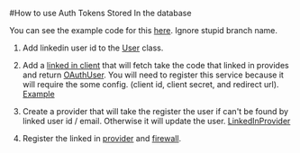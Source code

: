 #How to use Auth Tokens Stored In the database

You can see the example code for this [here](https://github.com/phptuts/starter-bundle-example/tree/github-oauth-example). Ignore stupid branch name.

1) Add linkedin user id to the [User](https://github.com/phptuts/starter-bundle-example/blob/github-oauth-example/src/AppBundle/Entity/User.php#L31) class.

2) Add a [linked in client](https://github.com/phptuts/starter-bundle-example/blob/github-oauth-example/src/AppBundle/Client/LinkedInClient.php) that will fetch take the code that linked in provides and return [OAuthUser](https://github.com/phptuts/StarterBundleForSymfony/blob/master/src/Model/User/OAuthUser.php).  You will need to register this service because it will require the some config.  (client id, client secret, and redirect url). [Example](https://github.com/phptuts/starter-bundle-example/blob/github-oauth-example/app/config/services.yml#L38)

3) Create a provider that will take the register the user if can't be found by linked user id / email.  Otherwise it will update the user. [LinkedInProvider](https://github.com/phptuts/starter-bundle-example/blob/github-oauth-example/src/AppBundle/Security/Provider/LinkedInProvider.php)

4) Register the linked in [provider](https://github.com/phptuts/starter-bundle-example/blob/github-oauth-example/app/config/security.yml#L22) and [firewall](https://github.com/phptuts/starter-bundle-example/blob/github-oauth-example/app/config/security.yml#L53).